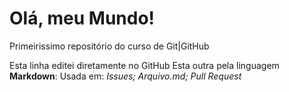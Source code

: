 # Olá, meu Mundo!
Primeirissimo repositório do curso de Git|GitHub

Esta linha editei diretamente no GitHub
Esta outra pela linguagem **Markdown**:
Usada em: _Issues; Arquivo.md; Pull Request_
